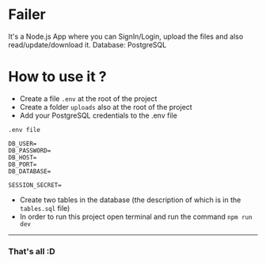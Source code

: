 # Failer
It's a Node.js App where you can SignIn/Login, upload the files and also read/update/download it. Database: PostgreSQL 
# How to use it ?
 - Create a file `.env` at the root of the project
 - Create a folder `uploads` also at the root of the project
 - Add your PostgreSQL credentials to the .env file

 ```
.env file

DB_USER=
DB_PASSWORD=
DB_HOST=
DB_PORT=
DB_DATABASE=

SESSION_SECRET=
```
- Сreate two tables in the database (the description of which is in the ```tables.sql``` file)
- In order to run this project open terminal and run the command ```npm run dev```
---

### That's all :D
